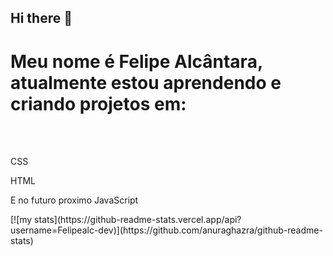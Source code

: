 ## Hi there 👋

<h1> Meu nome é Felipe Alcântara, atualmente estou aprendendo e criando projetos em: </h1>
<br>
<br>
<p>CSS</p>
<p>HTML</p>
<p> E no futuro proximo JavaScript</p>
[![my stats](https://github-readme-stats.vercel.app/api?username=Felipealc-dev)](https://github.com/anuraghazra/github-readme-stats)

